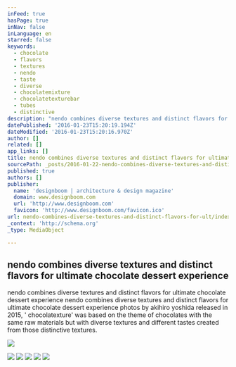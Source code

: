```yaml
---
inFeed: true
hasPage: true
inNav: false
inLanguage: en
starred: false
keywords:
  - chocolate
  - flavors
  - textures
  - nendo
  - taste
  - diverse
  - chocolatemixture
  - chocolatetexturebar
  - tubes
  - distinctive
description: "nendo combines diverse textures and distinct flavors for ultimate chocolate dessert experience nendo combines diverse textures and distinct flavors for ultimate chocolate dessert experience photos by akihiro yoshida released in 2015, ' chocolatexture' was based on the theme of chocolates with the same raw materials but with diverse textures and different tastes created from those distinctive textures."
datePublished: '2016-01-23T15:20:19.194Z'
dateModified: '2016-01-23T15:20:16.970Z'
author: []
related: []
app_links: []
title: nendo combines diverse textures and distinct flavors for ultimate chocolate dessert experience
sourcePath: _posts/2016-01-22-nendo-combines-diverse-textures-and-distinct-flavors-for-ult.md
published: true
authors: []
publisher:
  name: 'designboom | architecture & design magazine'
  domain: www.designboom.com
  url: 'http://www.designboom.com'
  favicon: 'http://www.designboom.com/favicon.ico'
url: nendo-combines-diverse-textures-and-distinct-flavors-for-ult/index.html
_context: 'http://schema.org'
_type: MediaObject

---
```

<article style=""><h1>nendo combines diverse textures and distinct flavors for ultimate chocolate dessert experience</h1><p>nendo combines diverse textures and distinct flavors for ultimate chocolate dessert experience nendo combines diverse textures and distinct flavors for ultimate chocolate dessert experience photos by akihiro yoshida released in 2015, ' chocolatexture' was based on the theme of chocolates with the same raw materials but with diverse textures and different tastes created from those distinctive textures.</p><img src="https://s3-us-west-2.amazonaws.com/the-grid-img/p/dfc8c4680e3949a53bdb887d06d0988781407290.jpg" /></article>

![](https://s3-us-west-2.amazonaws.com/the-grid-img/p/88dabcc06d7e0afb146899d2bdc324ca8dacdee4.jpg)
![](https://s3-us-west-2.amazonaws.com/the-grid-img/p/58c92f5aff4e2ffce3fb8904b2ae1eb6c5b9210f.jpg)
![](https://s3-us-west-2.amazonaws.com/the-grid-img/p/a0af27c4477b51aa54c03e9bc9e8aa24d061a25e.jpg)
![](https://s3-us-west-2.amazonaws.com/the-grid-img/p/62d9ff3d002ed2471b55678217cbe15421ea12e8.jpg)
![](https://s3-us-west-2.amazonaws.com/the-grid-img/p/37a8347068878e4784b63690be68f027bf9d7366.jpg)